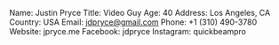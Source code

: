 Name: Justin Pryce
Title: Video Guy
Age: 40
Address: Los Angeles, CA
Country: USA
Email: jdpryce@gmail.com
Phone: +1 (310) 490-3780
Website: jpryce.me
Facebook: jdpryce
Instagram: quickbeampro
